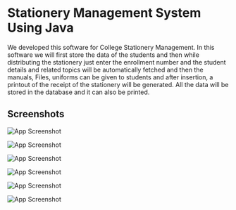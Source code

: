 
# Stationery Management System Using Java



We developed this software for College Stationery Management. In this
software we will first store the data of the students and then while
distributing the stationery just enter the enrollment number and the student
details and related topics will be automatically fetched and then the manuals,
Files, uniforms can be given to students and after insertion, a printout of the
receipt of the stationery will be generated. All the data will be stored in the
database and it can also be printed.
## Screenshots

![App Screenshot](https://res.cloudinary.com/deejomzni/image/upload/v1654320085/excuse/Screenshot_12_cr2bt5.png)

![App Screenshot](https://res.cloudinary.com/deejomzni/image/upload/v1654320089/excuse/Screenshot_13_robxoi.png)

![App Screenshot](https://res.cloudinary.com/deejomzni/image/upload/v1654320088/excuse/Screenshot_14_mctrq0.png)

![App Screenshot](https://res.cloudinary.com/deejomzni/image/upload/v1654320118/excuse/Screenshot_15_zdbu83.png)

![App Screenshot](https://res.cloudinary.com/deejomzni/image/upload/v1654320082/excuse/Screenshot_16_nfj36p.png)

![App Screenshot](https://res.cloudinary.com/deejomzni/image/upload/v1654320084/excuse/Screenshot_17_hoyqyo.png)